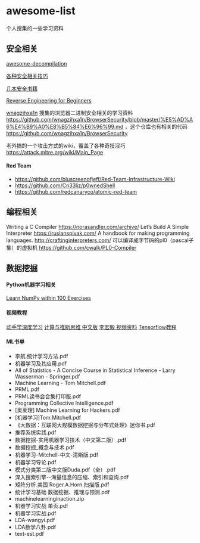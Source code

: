 # awesome-list

个人搜集的一些学习资料

## 安全相关


[awesome-decompilation](https://github.com/nforest/awesome-decompilation)

[各种安全相关技巧](https://github.com/sneakerhax/Runbooks)

[几本安全书籍](https://twitter.com/APTp0/status/1068843879351238656)

[Reverse Engineering for Beginners](https://github.com/DennisYurichev/RE-for-beginners)

[wnagzihxa1n](https://weibo.com/u/1784290004) 搜集的浏览器二进制安全相关的学习资料 https://github.com/wnagzihxa1n/BrowserSecurity/blob/master/%E5%AD%A6%E4%B9%A0%E8%B5%84%E6%96%99.md ，这个仓库也有相关的代码 https://github.com/wnagzihxa1n/BrowserSecurity

老外搞的一个攻击方式的wiki，覆盖了各种奇技淫巧 https://attack.mitre.org/wiki/Main_Page

#### Red Team

* https://github.com/bluscreenofjeff/Red-Team-Infrastructure-Wiki
* https://github.com/Cn33liz/p0wnedShell
* https://github.com/redcanaryco/atomic-red-team

## 编程相关

Writing a C Compiler
https://norasandler.com/archive/
Let’s Build A Simple Interpreter
https://ruslanspivak.com/
A handbook for making programming languages.
http://craftinginterpreters.com/
可以编译成字节码的pl0（pascal子集）的虚拟机
https://github.com/cwalk/PL0-Compiler

## 数据挖掘

#### Python机器学习相关

[Learn NumPy within 100 Exercises](https://labex.io/courses/100-numpy-exercises)

#### 视频教程

[动手学深度学习](http://zh.gluon.ai/)
[计算与推断思维 中文版](https://github.com/Kivy-CN/data8-textbook-zh)
[李宏毅 视频资料](https://www.youtube.com/channel/UC2ggjtuuWvxrHHHiaDH1dlQ)
[Tensorflow教程](https://morvanzhou.github.io/tutorials/machine-learning/tensorflow/)

#### ML书单

* 李航.统计学习方法.pdf
* 机器学习及其应用.pdf
* All of Statistics - A Concise Course in Statistical Inference - Larry Wasserman - Springer.pdf
* Machine Learning - Tom Mitchell.pdf
* PRML.pdf
* PRML读书会合集打印版.pdf
* Programming Collective Intelligence.pdf
* [奥莱理] Machine Learning for Hackers.pdf
* [机器学习]Tom.Mitchell.pdf
* 《大数据：互联网大规模数据挖掘与分布式处理》迷你书.pdf
* 推荐系统实践.pdf
* 数据挖掘-实用机器学习技术（中文第二版）.pdf
* 数据挖掘_概念与技术.pdf
* 机器学习-Mitchell-中文-清晰版.pdf
* 机器学习导论.pdf
* 模式分类第二版中文版Duda.pdf（全）.pdf
* 深入搜索引擎--海量信息的压缩、索引和查询.pdf
* 矩阵分析.美国 Roger.A.Horn.扫描版.pdf
* 统计学习基础 数据挖掘、推理与预测.pdf
* machinelearninginaction.zip
* 机器学习实战 单页.pdf
* 机器学习实战.pdf
* LDA-wangyi.pdf
* LDA数学八卦.pdf
* text-est.pdf
